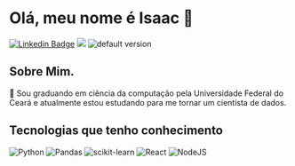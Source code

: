 # Olá, meu nome é Isaac 👋

[![Linkedin Badge](https://img.shields.io/badge/-LinkedIn-blue?style=flat-square&logo=Linkedin&logoColor=white&link=)]()
![](https://road-to-kaggle-grandmaster.vercel.app/api/simple/isaacmulleroliveira)
![default version](https://road-to-kaggle-grandmaster.vercel.app/api/badges/isaacmulleroliveira/competition)

## Sobre Mim.
🌱 Sou graduando em ciência da computação pela Universidade Federal do Ceará e atualmente estou estudando para me tornar um cientista de dados.

## Tecnologias que tenho conhecimento

![Python](https://img.shields.io/badge/python-3670A0?style=for-the-badge&logo=python&logoColor=ffdd54)
![Pandas](https://img.shields.io/badge/pandas-%23150458.svg?style=for-the-badge&logo=pandas&logoColor=white)
![scikit-learn](https://img.shields.io/badge/scikit--learn-%23F7931E.svg?style=for-the-badge&logo=scikit-learn&logoColor=white)
![React](https://img.shields.io/badge/react-%2320232a.svg?style=for-the-badge&logo=react&logoColor=%2361DAFB)
![NodeJS](https://img.shields.io/badge/node.js-6DA55F?style=for-the-badge&logo=node.js&logoColor=white)



